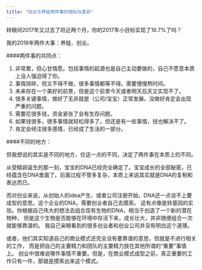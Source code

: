 ```yaml
---
title: "创业与养娃两件事的相似与差异"
---
```


转眼间2017年又过去了将近两个月，你的2017年小目标实现了16.7%了吗？

我的2016年两件大事：养娃、创业。

####两件事的共同点：
	
1. 非常累，但心甘情愿。包括事情的起源也是自己主动要做的，自己不愿意本质上没人强迫得了你。
2. 事情琐碎，但又不得不做，很多事情都等不得。需要慢慢熬时间。
3. 未来存在一个美好的前景，但是这个前景今天或者明天后天又实现不了。
4. 很多关键事情，做好了无非就是（公司/宝宝）正常发展。没做好肯定会出现严重的问题。
5. 需要花很多钱，资金紧张了会有生存问题。
6. 如果钱很多，很多事情就轻松得多了。但还是有一些事情，钱也解决不了。
7. 肯定会倾注很多感情，已经成了生活的一部分。
	
####不同的地方：

但我想说的其实是不同的地方，仅这一点的不同，决定了两件事在本质上的不同。

从受精卵诞生的那一刻，宝宝的DNA已经完全确定了。宝宝成长的全部秘密，已经蕴含在DNA里面了。后面过程不管多复杂，本质上来说其实就是DNA的复制和表达而已。

而对创业来说，从创始人的idea产生、或者公司注册开始，DNA还一点谈不上要成型的意思。这个企业的DNA，需要创业者自己去摸索。
这有点像是转基因的实验。你根据自己伟大的想法去组合现有生物的DNA，相当于创造了一个新的潜在物种，
但是这个生物是否能够在环境中存活下来，成长壮大，并非随便组合一次就能够靠谱的。
我自己亲眼看到的很多创业者和创业公司并没有明白这个道理。

或者，他们其实知道自己的商业模式还完全没有要靠谱的意思，但就是不进行相关的工作，
而是把自己的主要精力和团队的主要精力放在其他所谓的“重要”事情上。
创业中很难说哪件事情不重要。但是，在商业模式成型之前，真正重要的工作只有一件，那就是摸索出来这个模式。
